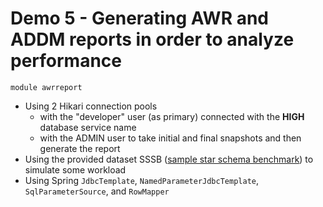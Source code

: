 # Demo 5 - Generating AWR and ADDM reports in order to analyze performance
`module awrreport`
- Using 2 Hikari connection pools
  - with the "developer" user (as primary) connected with the **HIGH** database service name 
  - with the ADMIN user to take initial and final snapshots and then generate the report  
- Using the provided dataset SSSB ([sample star schema benchmark](https://docs.oracle.com/en/cloud/paas/autonomous-database/adbsa/sample-queries.html)) to simulate some workload
- Using Spring `JdbcTemplate`, `NamedParameterJdbcTemplate`, `SqlParameterSource`, and `RowMapper`  
